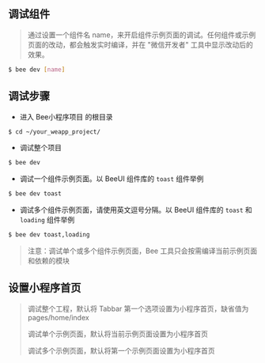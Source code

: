 ## 调试组件 ##


> 通过设置一个组件名 name，来开启组件示例页面的调试。任何组件或示例页面的改动，都会触发实时编译，并在 "微信开发者" 工具中显示改动后的效果。

``` bash
$ bee dev [name]
```

## 调试步骤 ##
  - 进入 Bee小程序项目 的根目录

``` bash
$ cd ~/your_weapp_project/
```

  - 调试整个项目

``` bash
$ bee dev
```

  - 调试一个组件示例页面。以 BeeUI 组件库的 `toast` 组件举例

``` bash
$ bee dev toast
```

  - 调试多个组件示例页面，请使用英文逗号分隔。以 BeeUI 组件库的 `toast` 和 `loading` 组件举例

``` bash
$ bee dev toast,loading
```



> 注意：调试单个或多个组件示例页面，Bee 工具只会按需编译当前示例页面和依赖的模块

## 设置小程序首页 ##

> 调试整个工程，默认将 Tabbar 第一个选项设置为小程序首页，缺省值为 pages/home/index
> 
> 调试单个示例页面，默认将当前示例页面设置为小程序首页
> 
> 调试多个示例页面，默认将第一个示例页面设置为小程序首页